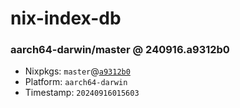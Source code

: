 # nix-index-db
### aarch64-darwin/master @ 240916.a9312b0
- Nixpkgs: `master`@[`a9312b0`](https://github.com/NixOS/nixpkgs/commit/a9312b0ca0c865ff91afc2dc17afcf52ac1404eb)
- Platform: `aarch64-darwin`
- Timestamp: `20240916015603`

